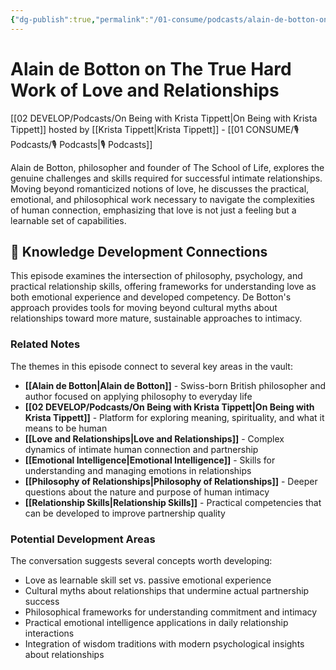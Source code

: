 ```yaml
---
{"dg-publish":true,"permalink":"/01-consume/podcasts/alain-de-botton-on-the-true-hard-work-of-love-and-relationships/","title":"Alain de Botton on The True Hard Work of Love and Relationships","tags":["podcasts","love","relationships","philosophy","psychology","emotional-intelligence"],"created":"2023-02-14","updated":"2025-07-27"}
---
```


# Alain de Botton on The True Hard Work of Love and Relationships

[[02 DEVELOP/Podcasts/On Being with Krista Tippett\|On Being with Krista Tippett]] hosted by [[Krista Tippett\|Krista Tippett]] - [[01 CONSUME/🎙️ Podcasts/🎙️ Podcasts\|🎙️ Podcasts]]

Alain de Botton, philosopher and founder of The School of Life, explores the genuine challenges and skills required for successful intimate relationships. Moving beyond romanticized notions of love, he discusses the practical, emotional, and philosophical work necessary to navigate the complexities of human connection, emphasizing that love is not just a feeling but a learnable set of capabilities.

## 🧠 Knowledge Development Connections

This episode examines the intersection of philosophy, psychology, and practical relationship skills, offering frameworks for understanding love as both emotional experience and developed competency. De Botton's approach provides tools for moving beyond cultural myths about relationships toward more mature, sustainable approaches to intimacy.

### Related Notes

The themes in this episode connect to several key areas in the vault:

- **[[Alain de Botton\|Alain de Botton]]** - Swiss-born British philosopher and author focused on applying philosophy to everyday life
- **[[02 DEVELOP/Podcasts/On Being with Krista Tippett\|On Being with Krista Tippett]]** - Platform for exploring meaning, spirituality, and what it means to be human
- **[[Love and Relationships\|Love and Relationships]]** - Complex dynamics of intimate human connection and partnership
- **[[Emotional Intelligence\|Emotional Intelligence]]** - Skills for understanding and managing emotions in relationships
- **[[Philosophy of Relationships\|Philosophy of Relationships]]** - Deeper questions about the nature and purpose of human intimacy
- **[[Relationship Skills\|Relationship Skills]]** - Practical competencies that can be developed to improve partnership quality

### Potential Development Areas

The conversation suggests several concepts worth developing:
- Love as learnable skill set vs. passive emotional experience
- Cultural myths about relationships that undermine actual partnership success
- Philosophical frameworks for understanding commitment and intimacy
- Practical emotional intelligence applications in daily relationship interactions
- Integration of wisdom traditions with modern psychological insights about relationships
